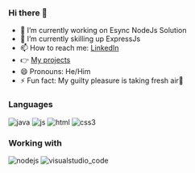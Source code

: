 ### Hi there 👋

<!--
**rqkohistani/rqkohistani** is a ✨ _special_ ✨ repository because its `README.md` (this file) appears on your GitHub profile.

Here are some ideas to get you started:

- 🔭 I’m currently working on ...
- 🌱 I’m currently learning ...
- 👯 I’m looking to collaborate on ...
- 🤔 I’m looking for help with ...
- 💬 Ask me about ...
- 📫 How to reach me: ...
- 😄 Pronouns: ...
- ⚡ Fun fact: ...
&#10148; [unicode table](https://unicode-table.com/en/27A4/) (2022) Lorem Ipsum is simply dummy text of the printing and typesetting industry.
https://github.com/MikeCodesDotNET/ColoredBadges/tree/master/svg/dev
-->

- 🔭 I’m currently working on Esync NodeJs Solution
- 🌱 I’m currently skilling up ExpressJs
- 📫 How to reach me: [LinkedIn](https://www.linkedin.com/in/rashed-qazizada-1b64b68a/)
- &#128073; [My projects](https://rqkohistani.github.io/)
- 😄 Pronouns: He/Him
- ⚡ Fun fact: My guilty pleasure is taking fresh air🤔

### Languages

![java](https://user-images.githubusercontent.com/47086798/164975916-ebd0b705-c836-4eb6-b824-e72d21b8e3fc.svg)
![js](https://user-images.githubusercontent.com/47086798/164975924-7c083ba7-fed0-47bf-820f-549355bcf57d.svg)
![html](https://user-images.githubusercontent.com/47086798/164975928-14fbe9cf-d19e-482d-8e5d-a99237810be5.svg)
![css3](https://user-images.githubusercontent.com/47086798/164975931-52c8badf-53c7-447f-81f4-bc19743ac180.svg)

### Working with
![nodejs](https://user-images.githubusercontent.com/47086798/164975939-e4f6fdc6-9c0e-4ddb-a588-3ea279d52297.svg)
![visualstudio_code](https://user-images.githubusercontent.com/47086798/164975945-2c7d2a62-452c-43f3-881a-391511c2901d.svg)
